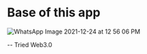 # Base of this app

![WhatsApp Image 2021-12-24 at 12 56 06 PM](https://user-images.githubusercontent.com/83422799/147329993-8a25352f-2b0f-4691-8da2-aea7fe914e6d.jpeg)


-- Tried Web3.0 
